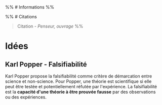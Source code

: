%% # Informations %%

%% # Citations

> Citation - _Penseur, ouvrage_
> %%

# Idées

## Karl Popper - Falsifiabilité

Karl Popper propose la falsifiabilité comme critère de démarcation entre science et non-science. Pour Popper, une théorie est scientifique si elle peut être testée et potentiellement réfutée par l'expérience. La falsifiabilité est la **capacité d'une théorie à être prouvée fausse** par des observations ou des expériences.